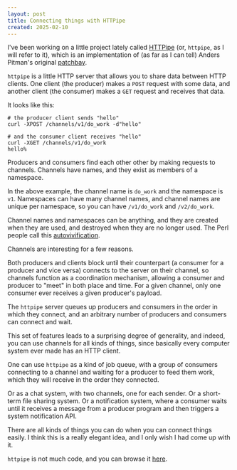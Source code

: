 ```yaml
---
layout: post
title: Connecting things with HTTPipe
created: 2025-02-10
---
```


I've been working on a little project lately called [HTTPipe](https://github.com/ckampfe/httpipe) (or, `httpipe`, as I will refer to it), which is an implementation of (as far as I can tell) Anders Pitman's original [patchbay](https://web.archive.org/web/20241105063704/https://patchbay.pub/). 

`httpipe` is a little HTTP server that allows you to share data between HTTP clients. One client (the producer) makes a `POST` request with some data, and another client (the consumer) makes a `GET` request and receives that data.

It looks like this:

```
# the producer client sends "hello"
curl -XPOST /channels/v1/do_work -d"hello"
```

```
# and the consumer client receives "hello"
curl -XGET /channels/v1/do_work
hello%
```

Producers and consumers find each other other by making requests to channels. Channels have names, and they exist as members of a namespace.

In the above example, the channel name is `do_work` and the namespace is `v1`. Namespaces can have many channel names, and channel names are unique per namespace, so you can have `/v1/do_work` and `/v2/do_work`.

Channel names and namespaces can be anything, and they are created when they are used, and destroyed when they are no longer used. The Perl people call this [autovivification](https://en.wikipedia.org/wiki/Autovivification).

Channels are interesting for a few reasons.

Both producers and clients block until their counterpart (a consumer for a producer and vice versa) connects to the server on their channel, so channels function as a coordination mechanism, allowing a consumer and producer to "meet" in both place and time. For a given channel, only one consumer ever receives a given producer's payload.

The `httpipe` server queues up producers and consumers in the order in which they connect, and an arbitrary number of producers and consumers can connect and wait.

This set of features leads to a surprising degree of generality, and indeed, you can use channels for all kinds of things, since basically every computer system ever made has an HTTP client.

One can use `httpipe` as a kind of job queue, with a group of consumers connecting to a channel and waiting for a producer to feed them work, which they will receive in the order they connected.

Or as a chat system, with two channels, one for each sender. Or a short-term file sharing system. Or a notification system, where a consumer waits until it receives a message from a producer program and then triggers a system notification API.

There are all kinds of things you can do when you can connect things easily. I think this is a really elegant idea, and I only wish I had come up with it.

`httpipe` is not much code, and you can browse it [here](https://github.com/ckampfe/httpipe).
